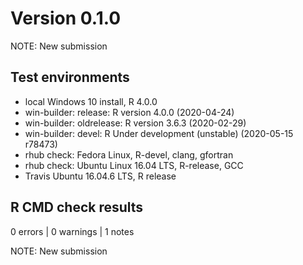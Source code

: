 # Version 0.1.0

NOTE: New submission

## Test environments

* local Windows 10 install, R 4.0.0
* win-builder: release: R version 4.0.0 (2020-04-24)
* win-builder: oldrelease: R version 3.6.3 (2020-02-29)
* win-builder: devel: R Under development (unstable) (2020-05-15 r78473)
* rhub check: Fedora Linux, R-devel, clang, gfortran
* rhub check: Ubuntu Linux 16.04 LTS, R-release, GCC
* Travis Ubuntu 16.04.6 LTS, R release

## R CMD check results

0 errors | 0 warnings | 1 notes

NOTE: New submission
